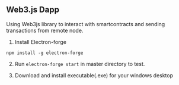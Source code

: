 ## Web3.js Dapp
Using Web3js library to interact with smartcontracts and sending transactions from remote node.

1. Install Electron-forge

```npm install -g electron-forge```


2. Run ```electron-forge start``` in master directory to test.

3. Download and install executable(.exe) for your windows desktop
